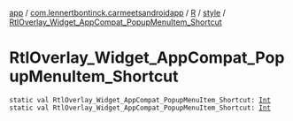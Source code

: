 [app](../../../index.md) / [com.lennertbontinck.carmeetsandroidapp](../../index.md) / [R](../index.md) / [style](index.md) / [RtlOverlay_Widget_AppCompat_PopupMenuItem_Shortcut](./-rtl-overlay_-widget_-app-compat_-popup-menu-item_-shortcut.md)

# RtlOverlay_Widget_AppCompat_PopupMenuItem_Shortcut

`static val RtlOverlay_Widget_AppCompat_PopupMenuItem_Shortcut: `[`Int`](https://kotlinlang.org/api/latest/jvm/stdlib/kotlin/-int/index.html)
`static val RtlOverlay_Widget_AppCompat_PopupMenuItem_Shortcut: `[`Int`](https://kotlinlang.org/api/latest/jvm/stdlib/kotlin/-int/index.html)